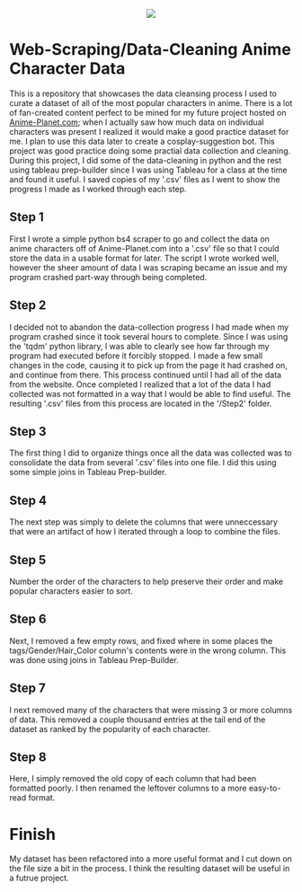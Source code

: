 <p align="center">
<img  src="https://miro.medium.com/max/500/1*yWFQiGjlgHUVYeh4ELELyw.jpeg" />
</p>

# Web-Scraping/Data-Cleaning Anime Character Data

This is a repository that showcases the data cleansing process I used to curate a dataset of all of the most popular characters in anime. There is a lot of fan-created content perfect to be mined for my future project hosted on [Anime-Planet.com](https://www.anime-planet.com/characters/all); when I actually saw how much data on individual characters was present I realized it would make a good practice dataset for me. I plan to use this data later to create a cosplay-suggestion bot. This project was good practice doing some practial data collection and cleaning. During this project, I did some of the data-cleaning in python and the rest using tableau prep-builder since I was using Tableau for a class at the time and found it useful. I saved copies of my '.csv' files as I went to show the progress I made as I worked through each step.

## Step 1
First I wrote a simple python bs4 scraper to go and collect the data on anime characters off of Anime-Planet.com into a '.csv' file so that I could store the data in a usable format for later. The script I wrote worked well, however the sheer amount of data I was scraping became an issue and my program crashed part-way through being completed.

## Step 2
I decided not to abandon the data-collection progress I had made when my program crashed since it took several hours to complete. Since I was using the 'tqdm' python library, I was able to clearly see how far through my program had executed before it forcibly stopped. I made a few small changes in the code, causing it to pick up from the page it had crashed on, and continue from there. This  process continued  until I had all of the data from the website. Once completed I realized that a lot of the data I had collected was not formatted in a way that I would be able to find useful. The resulting '.csv' files from this process are located in the '/Step2' folder.

## Step 3
The first thing I did to organize things once all the data was collected was to consolidate the data from several '.csv' files into one file. I did this using some simple joins in Tableau Prep-builder.

## Step 4
The next step was simply to delete the columns that were unneccessary that were an artifact of how I iterated through a loop to combine the files.

## Step 5
Number the order of the characters to help preserve their order and make popular characters easier to sort.

## Step 6
Next, I removed a few empty rows, and fixed where in some places the tags/Gender/Hair_Color column's contents were in the wrong column. This was done using joins in Tableau Prep-Builder.

## Step 7
I next removed many of the characters that were missing 3 or more columns of data. This removed a couple thousand entries at the tail end of the dataset as ranked by the popularity of each  character.

## Step 8
Here, I simply removed the old copy of each column that had been formatted poorly. I then renamed the leftover columns to a more easy-to-read format.

# Finish
My dataset has been refactored into a more useful format and I cut down on the file size a bit in the process. I think the resulting dataset will be useful in a futrue project.
